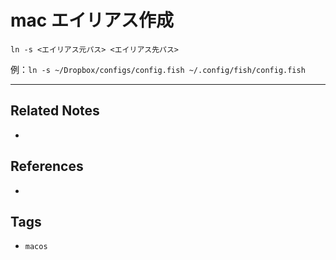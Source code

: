 # mac エイリアス作成
`ln -s <エイリアス元パス> <エイリアス先パス>`

例：`ln -s ~/Dropbox/configs/config.fish ~/.config/fish/config.fish`

---
## Related Notes
- 

## References
- 

## Tags
- `macos` 